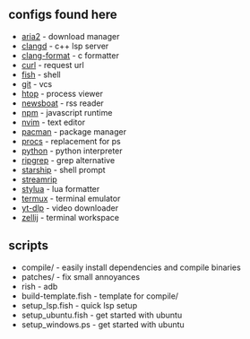 ## configs found here
 - [aria2](https://aria2.github.io/) - download manager
 - [clangd](https://clang.llvm.org/) - c++ lsp server
 - [clang-format](https://clang.llvm.org/docs/ClangFormat.html) - c formatter
 - [curl](https://curl.se/) -  request url
 - [fish](https://fishshell.com/) - shell
 - [git](https://git-scm.com/) - vcs
 - [htop](https://htop.dev/) - process viewer
 - [newsboat](https://newsboat.org/) - rss reader
 - [npm](https://npmjs.com/) - javascript runtime
 - [nvim](https://neovim.io/) - text editor
 - [pacman](https://archlinux.org/pacman/) - package manager
 - [procs](https://github.com/dalance/procs) - replacement for ps
 - [python](https://python.org/) - python interpreter
 - [ripgrep](https://github.com/BurntSushi/ripgrep) - grep alternative
 - [starship](https://starship.rs/) - shell prompt
 - [streamrip](https://github.com/nathom/streamrip)
 - [stylua](https://github.com/JohnnyMorganz/StyLua) - lua formatter
 - [termux](https://termux.dev/) - terminal emulator
 - [yt-dlp](https://github.com/yt-dlp/yt-dlp) - video downloader
 - [zellij](https://zellij.dev/) - terminal workspace

## scripts
 - compile/ - easily install dependencies and compile binaries
 - patches/ - fix small annoyances
 - rish - adb
 - build-template.fish - template for compile/
 - setup_lsp.fish - quick lsp setup
 - setup_ubuntu.fish - get started with ubuntu
 - setup_windows.ps - get started with ubuntu
